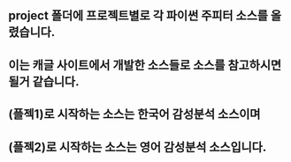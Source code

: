 ## project 폴더에 프로젝트별로 각 파이썬 주피터 소스를 올렸습니다.
## 이는 캐글 사이트에서 개발한 소스들로 소스를 참고하시면 될거 같습니다.
## (플젝1)로 시작하는 소스는 한국어 감성분석 소스이며
## (플젝2)로 시작하는 소스는 영어 감성분석 소스입니다.
